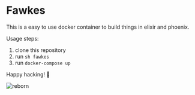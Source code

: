 # Fawkes

This is a easy to use docker container to build things in elixir and phoenix.

Usage steps:
  1. clone this repository
  2. run `sh fawkes`
  3. run `docker-compose up`

Happy hacking! 🤖

![reborn](https://thumbs.gfycat.com/PlainHonorableKomododragon-size_restricted.gif)
